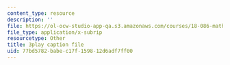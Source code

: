 ```yaml
---
content_type: resource
description: ''
file: https://ol-ocw-studio-app-qa.s3.amazonaws.com/courses/18-086-mathematical-methods-for-engineers-ii-spring-2006/77bd5782babec17f159812d6adf7ff00_0aa6fUHTTeU.srt
file_type: application/x-subrip
resourcetype: Other
title: 3play caption file
uid: 77bd5782-babe-c17f-1598-12d6adf7ff00
---
```

